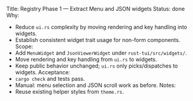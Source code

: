 Title: Registry Phase 1 — Extract Menu and JSON widgets
Status: done
Why:
- Reduce `ui.rs` complexity by moving rendering and key handling into widgets.
- Establish consistent widget trait usage for non-form components.
Scope:
- Add `MenuWidget` and `JsonViewerWidget` under `rust-tui/src/widgets/`.
- Move rendering and key handling from `ui.rs` to widgets.
- Keep public behavior unchanged; `ui.rs` only picks/dispatches to widgets.
Acceptance:
- `cargo check` and tests pass.
- Manual: menu selection and JSON scroll work as before.
Notes:
- Reuse existing helper styles from `theme.rs`.
